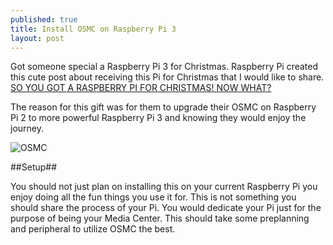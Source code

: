 ```yaml
---
published: true
title: Install OSMC on Raspberry Pi 3
layout: post
---
```

Got someone special a Raspberry Pi 3 for Christmas. Raspberry Pi created this cute post about receiving this Pi for Christmas that I would like to share. [SO YOU GOT A RASPBERRY PI FOR CHRISTMAS! NOW WHAT?](https://www.raspberrypi.org/blog/so-you-got-a-raspberry-pi-for-christmas-now-what/)  

The reason for this gift was for them to upgrade their OSMC on Raspberry Pi 2 to more powerful Raspberry Pi 3 and knowing they would enjoy the journey.

![OSMC]({{site.baseurl}}/images/osmc.gif)

##Setup##  

You should not just plan on installing this on your current Raspberry Pi you enjoy doing all the fun things you use it for.
This is not something you should share the process of your Pi. You would dedicate your Pi just for the purpose of being your Media Center.
This should take some preplanning and peripheral to utilize OSMC the best. 
